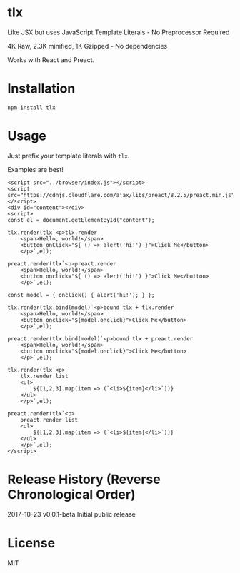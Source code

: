 # tlx

Like JSX but uses JavaScript Template Literals - No Preprocessor Required

4K Raw, 2.3K minified, 1K Gzipped - No dependencies

Works with React and Preact.

# Installation

`npm install tlx`

# Usage

Just prefix your template literals with `tlx`.

Examples are best!

```
<script src="../browser/index.js"></script>
<script src="https://cdnjs.cloudflare.com/ajax/libs/preact/8.2.5/preact.min.js"></script>
<div id="content"></div>
<script>
const el = document.getElementById("content");

tlx.render(tlx`<p>tlx.render 
	<span>Hello, world!</span>
	<button onClick="${ () => alert('hi!') }">Click Me</button>
	</p>`,el);

preact.render(tlx`<p>preact.render
	<span>Hello, world!</span> 
	<button onclick="${ () => alert('hi!') }">Click Me</button>
	</p>`,el);

const model = {	onclick() { alert('hi!'); } };

tlx.render(tlx.bind(model)`<p>bound tlx + tlx.render
	<span>Hello, world!</span>
	<button onclick="${model.onclick}">Click Me</button>
	</p>`,el);

preact.render(tlx.bind(model)`<p>bound tlx + preact.render
	<span>Hello, world!</span>
	<button onclick="${model.onclick}">Click Me</button>
	</p>`,el);

tlx.render(tlx`<p>
	tlx.render list
	<ul>
		${[1,2,3].map(item => (`<li>${item}</li>`))}
	</ul>
	</p>`,el);

preact.render(tlx`<p>
	preact.render list
	<ul>
		${[1,2,3].map(item => (`<li>${item}</li>`))}
	</ul>
	</p>`,el);
</script>
```

# Release History (Reverse Chronological Order)

2017-10-23 v0.0.1-beta Initial public release

 # License
 
 MIT